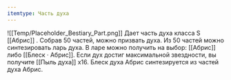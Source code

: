 ```yaml
---
itemtype: Часть духа
---
```

![[Temp/Placeholder_Bestiary_Part.png]]
Дает часть духа класса S [[Абрис]] . Собрав 50 частей, можно призвать духа. Из 50 частей можно синтезировать ларь духа. В ларе можно получить на выбор: [[Абрис]] либо [[Блеск · Абрис]]. Если дух достиг максимальной звездности, вы получите [[Пыль духа]] х16. Блеск духа Абрис синтезируется из частей духа Абрис.
